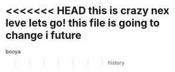 <<<<<<< HEAD
this is crazy
nex leve lets go!
this file is going to change i future
=======
booya
>>>>>>> history
